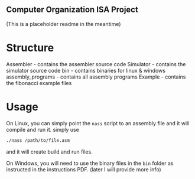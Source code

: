 ## Computer Organization ISA Project

(This is a placeholder readme in the meantime)

# Structure

Assembler - contains the assembler source code
Simulator - contains the simulator source code
bin - contains binaries for linux & windows
assembly_programs - contains all assembly programs
Example - contains the fibonacci example files

# Usage

On Linux, you can simply point the `nass` script to an assembly file and it will compile and run it.
simply use

```bash
./nass /path/to/file.asm
```

and it will create build and run files.

On Windows, you will need to use the binary files in the `bin` folder as instructed in the instructions PDF. (later I will provide more info)
